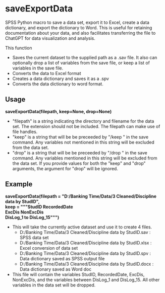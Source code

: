 # saveExportData

SPSS Python macro to save a data set, export it to Excel, create a data dictionary, and export the dictionary to Word. This is useful for retaining documentation about your data, and also facilitates transferring the file to ChatGPT for data visualization and analysis.

This function 
* Saves the current dataset to the supplied path as a .sav file. It also can optionally drop a list of variables from the save file, or keep a list of variables in the save file.
* Converts the data to Excel format
* Creates a data dictionary and saves it as a .spv
* Converts the data dictionary to word format.

## Usage
**saveExportData(filepath, keep=None, drop=None)**
* "filepath" is a string indicating the directory and filename for the data set. The extension should not be included. The filepath can make use of file handles.
* "keep" is a string that will be be preceeded by "/keep " in the save command. Any variables not mentioned in this string will be excluded from the data set.
* "drop" is a string that will be be preceeded by "/drop " in the save command. Any variables mentioned in this string will be excluded from the data set. If you provide values for both the "keep" and "drop" arguments, the argument for "drop" will be ignored.

## Example
**saveExportData(filepath = "D:/Banking Time/Data/3 Cleaned/Discipline data by StudID",  
keep = """StudID RecordedDate  
  ExcDis NonExcDis  
  DisLog_1 to DisLog_15""")**
* This will take the currently active dataset and use it to create 4 files.
  * D:/Banking Time/Data/3 Cleaned/Discipline data by StudID.sav : SPSS data set
  * D:/Banking Time/Data/3 Cleaned/Discipline data by StudID.xlsx : Excel conversion of data set
  * D:/Banking Time/Data/3 Cleaned/Discipline data by StudID.spv : Data dictionary saved as SPSS output file
  * D:/Banking Time/Data/3 Cleaned/Discipline data by StudID.docx : Data dictionary saved as Word doc
* This file will contain the variables StudID, RecordedDate, ExcDis, NonExcDis, and  the variables between DisLog_1 and DisLog_15. All other variables in the data set will be dropped.
